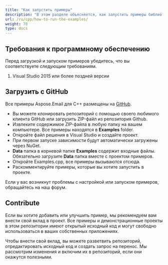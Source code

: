 ```yaml
---
title: "Как запустить примеры"
description: "В этом разделе объясняется, как запустить примеры библиотеки парсера электронной почты C++ из GitHub."
url: /ru/cpp/how-to-run-the-examples/
weight: 70
type: docs
---
```


## **Требования к программному обеспечению**
Перед загрузкой и запуском примеров убедитесь, что вы соответствуете следующим требованиям.

1. Visual Studio 2015 или более поздней версии
## **Загрузить с GitHub**
Все примеры Aspose.Email для C++ размещены на [GitHub](https://github.com/aspose-email/Aspose.Email-for-C/).

- Вы можете клонировать репозиторий с помощью своего любимого клиента GitHub или загрузить ZIP-файл из репозитория Github.
- Извлеките содержимое ZIP-файла в любую папку на вашем компьютере. Все примеры находятся в **Examples** folder.
- Откройте файл решения в Visual Studio и создайте проект.
- При первом запуске зависимости будут автоматически загружены через NuGet.
- **Data** папка в корневой папке **Examples** содержит входные файлы. Обязательно загрузите **Data** папка вместе с проектом примеров.
- Откройте Examples.cpp, все примеры вызываются отсюда.
- Раскомментируйте примеры, которые вы хотите запустить в проекте.

Если у вас возникнут проблемы с настройкой или запуском примеров, обращайтесь на наш форум.
## **Contribute**
Если вы хотите добавить или улучшить пример, мы рекомендуем вам внести свой вклад в проект. Все примеры и демонстрационные проекты в этом репозитории имеют открытый исходный код и могут свободно использоваться в ваших собственных приложениях.

Чтобы внести свой вклад, вы можете разветвить репозиторий, отредактировать исходный код и создать запрос на перенос. Мы рассмотрим изменения и включим их в репозиторий, если они окажутся полезными.
